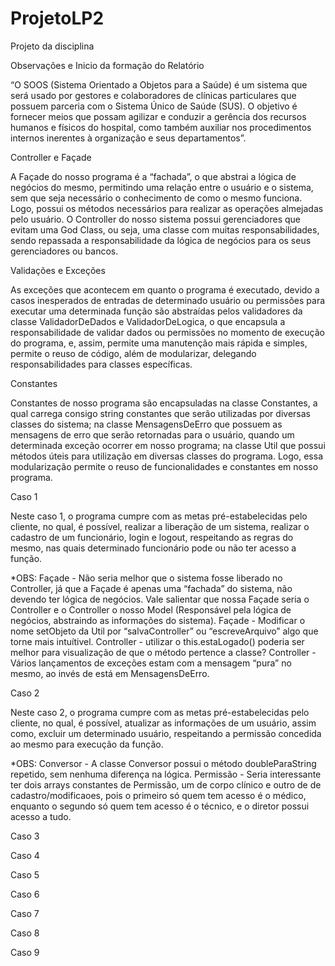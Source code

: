 # ProjetoLP2
Projeto da disciplina

Observações e Inicio da formação do Relatório


“O SOOS (Sistema Orientado a Objetos para a Saúde) é um sistema que será usado por gestores e colaboradores de clínicas
particulares que possuem parceria com o Sistema Único de Saúde (SUS). O objetivo é fornecer meios que possam agilizar e 
conduzir a gerência dos recursos humanos e físicos do hospital, como também auxiliar nos procedimentos internos inerentes
à organização e seus departamentos”.

Controller e Façade

A Façade do nosso programa é a “fachada”, o que abstrai a lógica de negócios do mesmo, permitindo uma relação entre
o usuário e o sistema, sem que seja necessário o conhecimento de como o mesmo funciona. Logo, possui os métodos necessários
para realizar as operações almejadas pelo usuário.
O Controller do nosso sistema possui gerenciadores que evitam uma God Class, ou seja, uma classe com muitas responsabilidades,
sendo repassada a responsabilidade da lógica de negócios para os seus gerenciadores ou bancos.

Validações e Exceções

As exceções que acontecem em quanto o programa é executado, devido a casos inesperados de entradas de determinado usuário
ou permissões para executar uma determinada função  são abstraídas pelos validadores da classe ValidadorDeDados e 
ValidadorDeLogica, o que encapsula a responsabilidade de validar dados ou permissões no momento de execução do programa, e,
assim, permite uma manutenção mais rápida e simples, permite o reuso de código, além de modularizar, delegando 
responsabilidades para classes específicas.


Constantes

Constantes de nosso programa são encapsuladas na classe Constantes, a qual carrega consigo string constantes que serão
utilizadas por diversas classes do sistema; na classe MensagensDeErro que possuem as mensagens de erro que serão retornadas
para o usuário, quando um determinada exceção ocorrer em nosso programa; na classe Util que possui métodos úteis para
utilização em diversas classes do programa. Logo, essa modularização permite o reuso de funcionalidades e constantes em nosso
programa.

Caso 1

Neste caso 1, o programa cumpre com as metas pré-estabelecidas pelo cliente, no qual, é possível, realizar a liberação de um
sistema, realizar o cadastro de um funcionário, login e logout, respeitando as regras do mesmo, nas quais determinado 
funcionário pode ou não ter acesso a função.

*OBS: 
Façade - Não seria melhor que o sistema fosse liberado no Controller, já que a Façade é apenas uma “fachada” do sistema, não
devendo ter lógica de negócios. Vale salientar que nossa Façade seria o Controller e o Controller o nosso Model 
(Responsável pela lógica de negócios, abstraindo as informações do sistema).
Façade - Modificar o nome setObjeto da Util por “salvaController” ou “escreveArquivo” algo que torne mais intuítivel.
Controller - utilizar o this.estaLogado() poderia ser melhor para visualização de que o método pertence a classe?
Controller - Vários lançamentos de exceções estam com a mensagem “pura” no mesmo, ao invés de está em MensagensDeErro.


Caso 2

Neste caso 2, o programa cumpre com as metas pré-estabelecidas pelo cliente, no qual, é possível, atualizar as informações de
um usuário, assim como, excluir um determinado usuário, respeitando a permissão concedida ao mesmo para execução da função.

*OBS:
Conversor - A classe Conversor possui o método doubleParaString repetido, sem nenhuma diferença na lógica.
Permissão - Seria interessante ter dois arrays constantes de Permissão, um de corpo clínico e outro de de 
cadastro/modificaoes, pois o primeiro só quem tem acesso é o médico, enquanto o segundo só quem tem acesso é o técnico, e o
diretor possui acesso a tudo.

Caso 3


Caso 4


Caso 5


Caso 6


Caso 7


Caso 8


Caso 9




